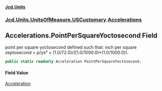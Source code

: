 #### [Jcd.Units](index 'index')
### [Jcd.Units.UnitsOfMeasure.USCustomary](Jcd.Units.UnitsOfMeasure.USCustomary 'Jcd.Units.UnitsOfMeasure.USCustomary').[Accelerations](Accelerations 'Jcd.Units.UnitsOfMeasure.USCustomary.Accelerations')

## Accelerations.PointPerSquareYoctosecond Field

point per square yoctosecond defined such that: inch per square zeptosecond = p/ys² ×
(1.0/72.0)/((1.0/1000.0)*(1.0/1000.0)).

```csharp
public static readonly Acceleration PointPerSquareYoctosecond;
```

#### Field Value
[Acceleration](Acceleration 'Jcd.Units.UnitTypes.Acceleration')